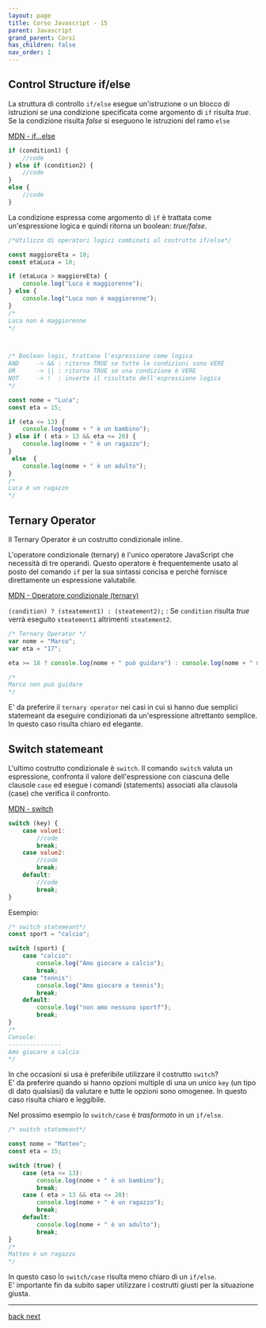 ```yaml
---
layout: page
title: Corso Javascript - 15
parent: Javascript
grand_parent: Corsi
has_children: false
nav_order: 1
---
```


## Control Structure if/else

La struttura di controllo `if/else` esegue un'istruzione o un blocco di istruzioni se una condizione specificata come argomento di `if` risulta *true*. Se la condizione risulta *false* si eseguono le istruzioni del ramo `else`

[MDN - if...else](https://developer.mozilla.org/en-US/docs/Web/JavaScript/Reference/Statements/if...else)

```js
if (condition1) {
    //code
} else if (condition2) {
    //code
}
else {
    //code
}
```

La condizione espressa come argomento di `if` è trattata come un'espressione logica e quindi ritorna un boolean: *true/false*.

```js
/*Utilizzo di operatori logici combinati al costrutto if/else*/

const maggioreEta = 18;
const etaLuca = 10;

if (etaLuca > maggioreEta) {
    console.log("Luca è maggiorenne");
} else {
    console.log("Luca non è maggiorenne");
}
/*
Luca non è maggiorenne
*/



/* Boolean logic, trattano l'espressione come logica
AND     -> && : ritorna TRUE se tutte le condizioni sono VERE
OR      -> || : ritorna TRUE se una condizione è VERE
NOT     -> !  : inverte il risultato dell'espressione logica
*/

const nome = "Luca";
const eta = 15;

if (eta <= 13) {
    console.log(nome + " è un bambino");
} else if ( eta > 13 && eta <= 20) {
    console.log(nome + " è un ragazzo");
}
 else  {
    console.log(nome + " è un adulto");
}
/*
Luca è un ragazzo
*/
```

## Ternary Operator

Il Ternary Operator è un costrutto condizionale inline.

L'operatore condizionale (ternary) è  l'unico operatore JavaScript che necessità di tre operandi. Questo operatore è frequentemente usato al posto del comando `if` per la sua sintassi concisa e perché fornisce direttamente un espressione valutabile.

[MDN - Operatore condizionale (ternary)](https://developer.mozilla.org/it/docs/Web/JavaScript/Reference/Operators/Operator_Condizionale)

`(condition) ? (steatement1) : (steatement2);` : Se `condition` risulta *true* verrà eseguito `steatement1` altrimenti `steatement2`.<br>

```js
/* Ternary Operator */
var nome = "Marco";
var eta = "17";

eta >= 18 ? console.log(nome + " può guidare") : console.log(nome + " non può guidare");

/*
Marco non può guidare
*/
```

E' da preferire il `ternary operator` nei casi in cui si hanno due semplici statemeant da eseguire condizionati da un'espressione altrettanto semplice. In questo caso risulta chiaro ed elegante. 


## Switch statemeant

L'ultimo costrutto condizionale è `switch`.
Il comando `switch` valuta un espressione, confronta il valore dell'espressione con ciascuna delle clausole `case` ed esegue i comandi (statements) associati alla clausola (case) che verifica il confronto.

[MDN - switch](https://developer.mozilla.org/it/docs/Web/JavaScript/Reference/Statements/switch)

```js
switch (key) {
    case value1:
        //code
        break;
    case value2:
        //code
        break;      
    default:
        //code
        break;
}
```

Esempio:

```js
/* switch statemeant*/
const sport = "calcio";

switch (sport) {
    case "calcio":
        console.log("Amo giocare a calcio");
        break;
    case "tennis":
        console.log("Amo giocare a tennis");
        break;
    default:
        console.log("non amo nessuno sportf");
        break;
}
/*
Console:
---------------
Amo giocare a calcio
*/
```

In che occasioni si usa è preferibile utilizzare il costrutto `switch`?<br>
E' da preferire quando si hanno opzioni multiple di una un unico `key` (un tipo di dato qualsiasi) da valutare e tutte le opzioni sono omogenee. In questo caso risulta chiaro e leggibile.

Nel prossimo esempio lo `switch/case` è *trasformato* in un `if/else`.

```js
/* switch statemeant*/

const nome = "Matteo";
const eta = 15;

switch (true) {
    case (eta <= 13):
        console.log(nome + " è un bambino");
        break;
    case ( eta > 13 && eta <= 20):
        console.log(nome + " è un ragazzo");
        break;
    default:
        console.log(nome + " è un adulto");
        break;
}
/*
Matteo è un ragazzo
*/
```

In questo caso lo `switch/case` risulta meno chiaro di un `if/else`. <br>
E' importante fin da subito saper utilizzare i costrutti giusti per la situazione giusta.

---

<div class="next-prev">
    <a href="./js-14.html" id="prev-link"> back </a> 
    <a href="./js-16.html" id="next-link"> next </a>
</div>
 

  